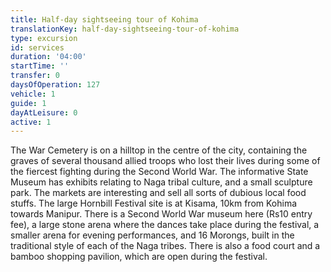 ```yaml
---
title: Half-day sightseeing tour of Kohima
translationKey: half-day-sightseeing-tour-of-kohima
type: excursion
id: services
duration: '04:00'
startTime: ''
transfer: 0
daysOfOperation: 127
vehicle: 1
guide: 1
dayAtLeisure: 0
active: 1
---
```

The War Cemetery is on a hilltop in the centre of the city, containing the graves of several thousand allied troops who lost their lives during some of the fiercest fighting during the Second World War. The informative State Museum has exhibits relating to Naga tribal culture, and a small sculpture park. The markets are interesting and sell all sorts of dubious local food stuffs.     The large Hornbill Festival site is at Kisama, 10km from Kohima towards Manipur. There is a Second World War museum here (Rs10 entry fee), a large stone arena where the dances take place during the festival, a smaller arena for evening performances, and 16 Morongs, built in the traditional style of each of the Naga tribes. There is also a food court and a bamboo shopping pavilion, which are open during the festival.